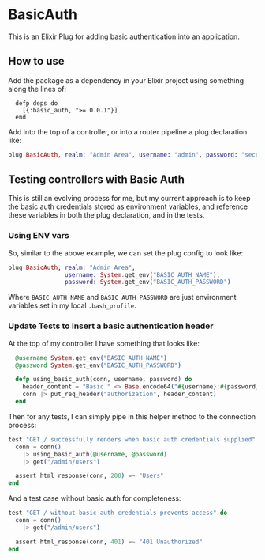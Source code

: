# BasicAuth

This is an Elixir Plug for adding basic authentication into an application.

## How to use

Add the package as a dependency in your Elixir project using something along the lines of:
```
  defp deps do
    [{:basic_auth, ">= 0.0.1"}]
  end
```

Add into the top of a controller, or into a router pipeline a plug declaration like:
```elixir
plug BasicAuth, realm: "Admin Area", username: "admin", password: "secret"
```

## Testing controllers with Basic Auth

This is still an evolving process for me, but my current approach is to keep the basic auth credentials stored as environment variables, and reference these variables in both the plug declaration, and in the tests.

### Using ENV vars

So, similar to the above example, we can set the plug config to look like:
```elixir
plug BasicAuth, realm: "Admin Area",
                username: System.get_env("BASIC_AUTH_NAME"),
                password: System.get_env("BASIC_AUTH_PASSWORD")
```

Where `BASIC_AUTH_NAME` and `BASIC_AUTH_PASSWORD` are just environment variables set in my local `.bash_profile`.

### Update Tests to insert a basic authentication header

At the top of my controller I have something that looks like:

```elixir
  @username System.get_env("BASIC_AUTH_NAME")
  @password System.get_env("BASIC_AUTH_PASSWORD")

  defp using_basic_auth(conn, username, password) do
    header_content = "Basic " <> Base.encode64("#{username}:#{password}")
    conn |> put_req_header("authorization", header_content)
  end
```

Then for any tests, I can simply pipe in this helper method to the connection process:
```elixir
test "GET / successfully renders when basic auth credentials supplied" do
  conn = conn()
    |> using_basic_auth(@username, @password)
    |> get("/admin/users")

  assert html_response(conn, 200) =~ "Users"
end
```

And a test case without basic auth for completeness:
```elixir
test "GET / without basic auth credentials prevents access" do
  conn = conn()
    |> get("/admin/users")

  assert html_response(conn, 401) =~ "401 Unauthorized"
end
```
